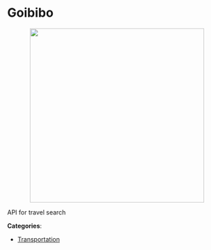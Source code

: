 # Goibibo
<p align="center">
    <img width="400" src="https://raw.githubusercontent.com/apis-list/apis-list/apis/goibibo/logo_256x256.png" />
</p>

API for travel search



**Categories**:

- [Transportation](https://github.com/apis-list/apis-list#transportation)



